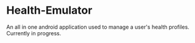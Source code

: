 # Health-Emulator
An all in one android application used to manage a user's health profiles. Currently in progress.
